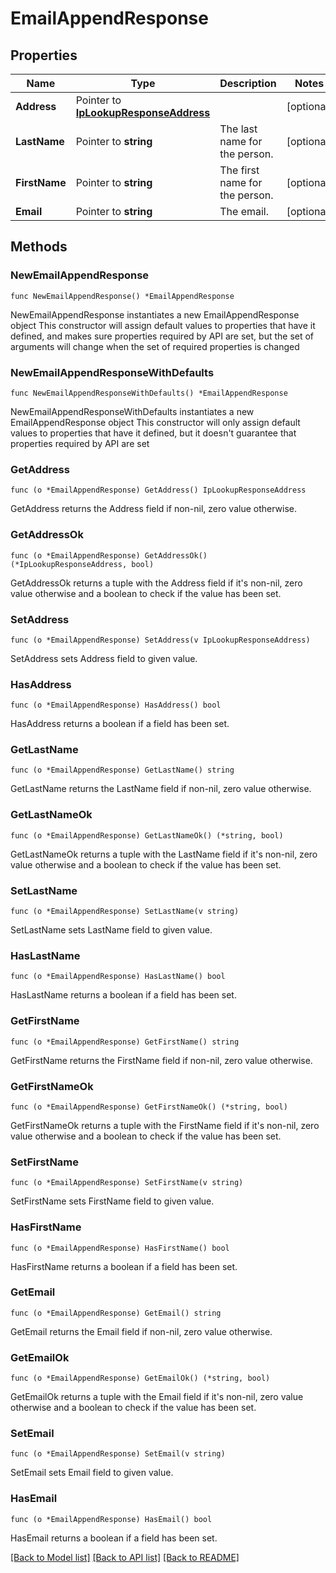 # EmailAppendResponse

## Properties

Name | Type | Description | Notes
------------ | ------------- | ------------- | -------------
**Address** | Pointer to [**IpLookupResponseAddress**](IpLookupResponseAddress.md) |  | [optional] 
**LastName** | Pointer to **string** | The last name for the person. | [optional] 
**FirstName** | Pointer to **string** | The first name for the person. | [optional] 
**Email** | Pointer to **string** | The email. | [optional] 

## Methods

### NewEmailAppendResponse

`func NewEmailAppendResponse() *EmailAppendResponse`

NewEmailAppendResponse instantiates a new EmailAppendResponse object
This constructor will assign default values to properties that have it defined,
and makes sure properties required by API are set, but the set of arguments
will change when the set of required properties is changed

### NewEmailAppendResponseWithDefaults

`func NewEmailAppendResponseWithDefaults() *EmailAppendResponse`

NewEmailAppendResponseWithDefaults instantiates a new EmailAppendResponse object
This constructor will only assign default values to properties that have it defined,
but it doesn't guarantee that properties required by API are set

### GetAddress

`func (o *EmailAppendResponse) GetAddress() IpLookupResponseAddress`

GetAddress returns the Address field if non-nil, zero value otherwise.

### GetAddressOk

`func (o *EmailAppendResponse) GetAddressOk() (*IpLookupResponseAddress, bool)`

GetAddressOk returns a tuple with the Address field if it's non-nil, zero value otherwise
and a boolean to check if the value has been set.

### SetAddress

`func (o *EmailAppendResponse) SetAddress(v IpLookupResponseAddress)`

SetAddress sets Address field to given value.

### HasAddress

`func (o *EmailAppendResponse) HasAddress() bool`

HasAddress returns a boolean if a field has been set.

### GetLastName

`func (o *EmailAppendResponse) GetLastName() string`

GetLastName returns the LastName field if non-nil, zero value otherwise.

### GetLastNameOk

`func (o *EmailAppendResponse) GetLastNameOk() (*string, bool)`

GetLastNameOk returns a tuple with the LastName field if it's non-nil, zero value otherwise
and a boolean to check if the value has been set.

### SetLastName

`func (o *EmailAppendResponse) SetLastName(v string)`

SetLastName sets LastName field to given value.

### HasLastName

`func (o *EmailAppendResponse) HasLastName() bool`

HasLastName returns a boolean if a field has been set.

### GetFirstName

`func (o *EmailAppendResponse) GetFirstName() string`

GetFirstName returns the FirstName field if non-nil, zero value otherwise.

### GetFirstNameOk

`func (o *EmailAppendResponse) GetFirstNameOk() (*string, bool)`

GetFirstNameOk returns a tuple with the FirstName field if it's non-nil, zero value otherwise
and a boolean to check if the value has been set.

### SetFirstName

`func (o *EmailAppendResponse) SetFirstName(v string)`

SetFirstName sets FirstName field to given value.

### HasFirstName

`func (o *EmailAppendResponse) HasFirstName() bool`

HasFirstName returns a boolean if a field has been set.

### GetEmail

`func (o *EmailAppendResponse) GetEmail() string`

GetEmail returns the Email field if non-nil, zero value otherwise.

### GetEmailOk

`func (o *EmailAppendResponse) GetEmailOk() (*string, bool)`

GetEmailOk returns a tuple with the Email field if it's non-nil, zero value otherwise
and a boolean to check if the value has been set.

### SetEmail

`func (o *EmailAppendResponse) SetEmail(v string)`

SetEmail sets Email field to given value.

### HasEmail

`func (o *EmailAppendResponse) HasEmail() bool`

HasEmail returns a boolean if a field has been set.


[[Back to Model list]](../README.md#documentation-for-models) [[Back to API list]](../README.md#documentation-for-api-endpoints) [[Back to README]](../README.md)


